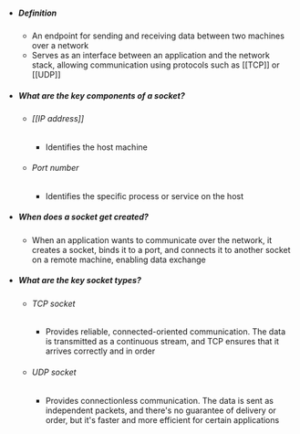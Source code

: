 - ##### Definition
	- An endpoint for sending and receiving data between two machines over a network
	- Serves as an interface between an application and the network stack, allowing communication using protocols such as [[TCP]] or [[UDP]]

- ##### What are the key components of a socket?
	- ###### [[IP address]]
		- Identifies the host machine
	- ###### Port number
		- Identifies the specific process or service on the host

- ##### When does a socket get created?
	- When an application wants to communicate over the network, it creates a socket, binds it to a port, and connects it to another socket on a remote machine, enabling data exchange

- ##### What are the key socket types?
	- ###### TCP socket
		- Provides reliable, connected-oriented communication. The data is transmitted as a continuous stream, and TCP ensures that it arrives correctly and in order
	- ###### UDP socket
		- Provides connectionless communication. The data is sent as independent packets, and there's no guarantee of delivery or order, but it's faster and more efficient for certain applications